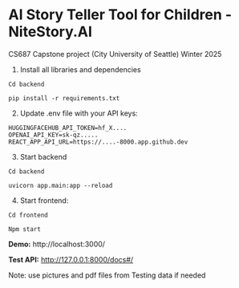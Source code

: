 # AI Story Teller Tool for Children - NiteStory.AI
CS687 Capstone project (City University of Seattle) Winter 2025

1. Install all libraries and dependencies
```
Cd backend
```
```
pip install -r requirements.txt
```
2. Update .env file with your API keys:
```
HUGGINGFACEHUB_API_TOKEN=hf_X....
OPENAI_API_KEY=sk-qz.....
REACT_APP_API_URL=https://....-8000.app.github.dev
```
3. Start backend

```
Cd backend
```
```
uvicorn app.main:app --reload 
```
4. Start frontend:

```
Cd frontend
```
```
Npm start
``` 

**Demo:** http://localhost:3000/ 

**Test API:** http://127.0.0.1:8000/docs#/ 

Note: use pictures and pdf files from Testing data if needed
